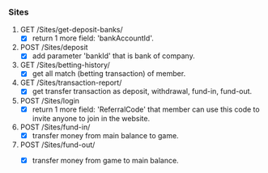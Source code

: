 ### Sites

1. GET /Sites/get-deposit-banks/
    - [x] return 1 more field: 'bankAccountId'.
  
2. POST /Sites/deposit
    - [x] add parameter 'bankId' that is bank of company.
  
3. GET /Sites/betting-history/
    - [x] get all match (betting transaction) of member.
  
4. GET /Sites/transaction-report/
    - [x] get transfer transaction as deposit, withdrawal, fund-in, fund-out.
  
5. POST /Sites/login
    - [x] return 1 more field: 'ReferralCode' that member can use this code to invite anyone to join in the website.

6. POST /Sites/fund-in/
    - [x] transfer money from main balance to game.

7. POST /Sites/fund-out/
    - [x] transfer money from game to main balance.

